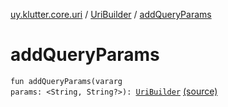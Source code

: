 [uy.klutter.core.uri](../index.md) / [UriBuilder](index.md) / [addQueryParams](.)


# addQueryParams
<code>fun addQueryParams(vararg params: <ERROR CLASS><String, String?>): [UriBuilder](index.md)</code> [(source)](https://github.com/kohesive/klutter/blob/master/core-jdk6/src/main/kotlin/uy/klutter/core/uri/UriBuilder.kt#L248)<br/>

